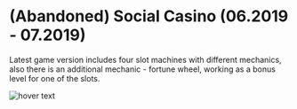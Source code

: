 # (Abandoned) Social Casino (06.2019 - 07.2019)

Latest game version includes four slot machines with different mechanics, also there is an additional mechanic -  fortune wheel, working as a bonus level for one of the slots.

<img src="https://github.com/avdevmain/av-Social-casino/blob/main/1n_CcjTNdYY.jpg"  title="hover text">

